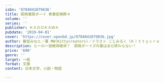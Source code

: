 ```yaml
---
isbn: '9784041079836'
title: 厨病激発ボーイ 青春症候群４
volume: ''
series: ''
publisher: ＫＡＤＯＫＡＷＡ
pubdate: '2019-04-01'
cover: 'https://cover.openbd.jp/9784041079836.jpg'
author: 藤並みなと／著 MW(Kittycreators)／イラスト こじみるく（Ｋｉｔｔｙｃｒｅａｔｏｒｓ）／イラスト ほか
description: ヒーロー部絶体絶命？　厨病ボーイズの夏はまだ終わらない！
price: '600'
genre: ''
target: 一般
format: 文庫
content: 日本文学、小説・物語

---
```


